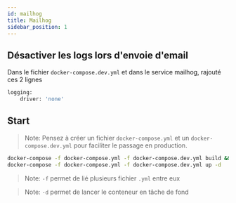 ```yaml
---
id: mailhog
title: Mailhog
sidebar_position: 1
---
```


## Désactiver les logs lors d'envoie d'email

Dans le fichier `docker-compose.dev.yml` et dans le service mailhog, rajouté ces 2 lignes

```sh
logging:
    driver: 'none'
```

## Start

> Note: Pensez à créer un fichier  `docker-compose.yml` et un `docker-compose.dev.yml` pour faciliter le passage en production.

```sh
docker-compose -f docker-compose.yml -f docker-compose.dev.yml build &&
docker-compose -f docker-compose.yml -f docker-compose.dev.yml up -d
```

> Note: `-f` permet de lié plusieurs fichier `.yml` entre eux

> Note: `-d` permet de lancer le conteneur en tâche de fond
